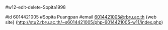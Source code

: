 #w12-edit-delete-Sopita1998

#id 6014421005
#Sopita Puangpan
#email 6014421005@rbru.ac.th
{web site}
 (http://stu2.rbru.ac.th/~s6014421005/php-6014421005-w11/index.php)